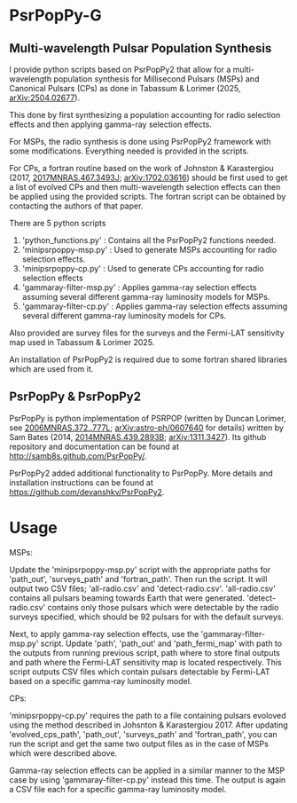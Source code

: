 PsrPopPy-G
========


Multi-wavelength Pulsar Population Synthesis
-----------

I provide python scripts based on PsrPopPy2 that allow for a multi-wavelength population synthesis for Millisecond Pulsars (MSPs) and Canonical Pulsars (CPs) as done in Tabassum & Lorimer (2025, [arXiv:2504.02677](https://arxiv.org/abs/2504.02677)).

This done by first synthesizing a population accounting for radio selection effects and then applying gamma-ray selection effects. 

For MSPs, the radio synthesis is done using PsrPopPy2 framework with some modifications. Everything needed is provided in the scripts.

For CPs, a fortran routine based on the work of Johnston & Karastergiou (2017, [2017MNRAS.467.3493J](https://doi.org/10.1093/mnras/stx377); [arXiv:1702.03616](https://arxiv.org/abs/1702.03616)) should be first used to get a list of evolved CPs and then multi-wavelength selection effects can then be applied using the provided scripts. The fortran script can be obtained by contacting the authors of that paper.
 
There are 5 python scripts
1. 'python_functions.py' : Contains all the PsrPopPy2 functions needed.
2. 'minipsrpoppy-msp.py' : Used to generate MSPs accounting for radio selection effects.
3. 'minipsrpoppy-cp.py' : Used to generate CPs accounting for radio selection effects
4. 'gammaray-filter-msp.py' : Applies gamma-ray selection effects assuming several different gamma-ray luminosity models for MSPs.
5. 'gammaray-filter-cp.py' : Applies gamma-ray selection effects assuming several different gamma-ray luminosity models for CPs.

Also provided are survey files for the surveys and the Fermi-LAT sensitivity map used in Tabassum & Lorimer 2025.

An installation of PsrPopPy2 is required due to some fortran shared libraries which are used from it.

PsrPopPy & PsrPopPy2
--------

PsrPopPy is python implementation of PSRPOP (written by Duncan Lorimer, see [2006MNRAS.372..777L](https://doi.org/10.1111/j.1365-2966.2006.10887.x); [arXiv:astro-ph/0607640](https://arxiv.org/abs/astro-ph/0607640) for details) written by Sam Bates (2014, [2014MNRAS.439.2893B](https://doi.org/10.1093/mnras/stu157); [arXiv:1311.3427](https://arxiv.org/abs/1311.3427)). Its github repository and documentation can be found at http://samb8s.github.com/PsrPopPy/.

PsrPopPy2 added additional functionality to PsrPopPy. More details and installation instructions can be found at https://github.com/devanshkv/PsrPopPy2.

Usage
=====

MSPs:

Update the 'minipsrpoppy-msp.py' script with the appropriate paths for 'path_out', 'surveys_path' and 'fortran_path'. Then run the script. It will output two CSV files; 'all-radio.csv' and 'detect-radio.csv'.
'all-radio.csv' contains all pulsars beaming towards Earth that were generated. 'detect-radio.csv' contains only those pulsars which were detectable by the radio surveys specified, which should be 92 pulsars for with the default surveys.

Next, to apply gamma-ray selection effects, use the 'gammaray-filter-msp.py' script. Update 'path', 'path_out' and 'path_fermi_map' with path to the outputs from running previous script, path where to store final outputs and path where the Fermi-LAT sensitivity map is located respectively. This script outputs CSV files which contain pulsars detectable by Fermi-LAT based on a specific gamma-ray luminosity model.

CPs:

'minipsrpoppy-cp.py' requires the path to a file containing pulsars evoloved using the method described in Johsnton & Karastergiou 2017. After updating 'evolved_cps_path', 'path_out', 'surveys_path' and 'fortran_path', you can run the script and get the same two output files as in the case of MSPs which were described above.

Gamma-ray selection effects can be applied in a similar manner to the MSP case by using 'gammaray-filter-cp.py' instead this time. The output is again a CSV file each for a specific gamma-ray luminosity model.

